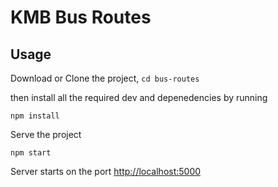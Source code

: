 # KMB Bus Routes

## Usage

Download or Clone the project, ``` cd bus-routes ```

then install all the required dev and depenedencies by running

```
npm install
```

Serve the project

```
npm start
```

Server starts on the port [http://localhost:5000](http://localhost:5000)